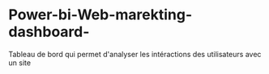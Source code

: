 # Power-bi-Web-marekting-dashboard-
Tableau de bord qui permet d'analyser les intéractions des utilisateurs avec un site 
